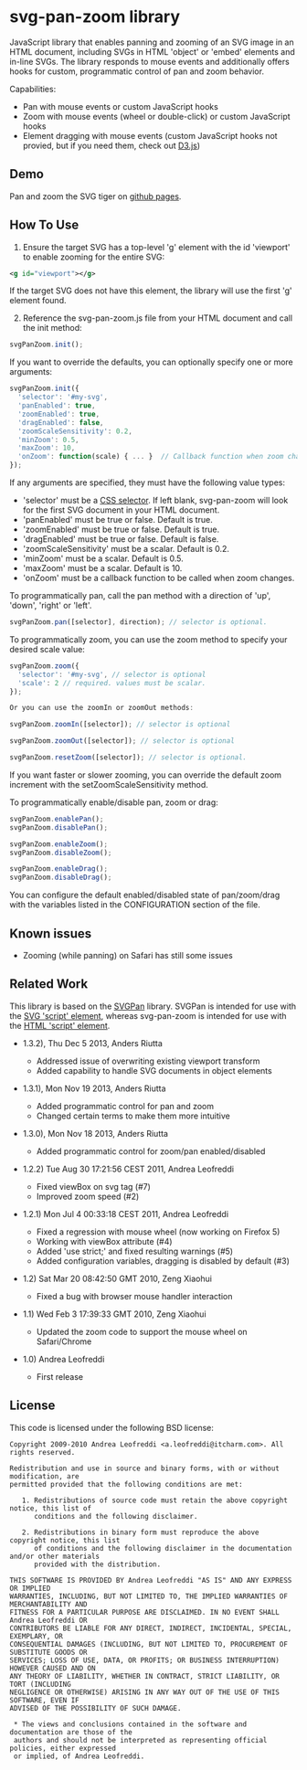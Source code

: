 svg-pan-zoom library
==========================

JavaScript library that enables panning and zooming of an SVG image in an HTML document, including SVGs in HTML 'object' or 'embed' elements and in-line SVGs. The library responds to mouse events and additionally offers hooks for custom, programmatic control of pan and zoom behavior.

Capabilities:
  * Pan with mouse events or custom JavaScript hooks
  * Zoom with mouse events (wheel or double-click) or custom JavaScript hooks
  * Element dragging with mouse events (custom JavaScript hooks not provied, but if you need them, check out [D3.js](http://d3js.org/))

Demo
----
 Pan and zoom the SVG tiger on [github pages](http://ariutta.github.io/svg-pan-zoom/).

How To Use
----------

1) Ensure the target SVG has a top-level 'g' element with the id 'viewport' to enable zooming for the entire SVG:

```xml
<g id="viewport"></g>
```

If the target SVG does not have this element, the library will use the first 'g' element found.

2) Reference the svg-pan-zoom.js file from your HTML document and call the init method:

```js
svgPanZoom.init();
```

If you want to override the defaults, you can optionally specify one or more arguments:


```js
svgPanZoom.init({
  'selector': '#my-svg',
  'panEnabled': true, 
  'zoomEnabled': true,
  'dragEnabled': false,
  'zoomScaleSensitivity': 0.2,
  'minZoom': 0.5,
  'maxZoom': 10,
  'onZoom': function(scale) { ... }  // Callback function when zoom changes.
});
```

If any arguments are specified, they must have the following value types:
* 'selector' must be a [CSS selector](http://www.w3.org/TR/CSS2/selector.html). If left blank, svg-pan-zoom will look for the first SVG document in your HTML document.
* 'panEnabled' must be true or false. Default is true.
* 'zoomEnabled' must be true or false. Default is true.
* 'dragEnabled' must be true or false. Default is false.
* 'zoomScaleSensitivity' must be a scalar. Default is 0.2.
* 'minZoom' must be a scalar. Default is 0.5.
* 'maxZoom' must be a scalar. Default is 10.
* 'onZoom' must be a callback function to be called when zoom changes.


To programmatically pan, call the pan method with a direction of 'up', 'down', 'right' or 'left'.

```js
svgPanZoom.pan([selector], direction); // selector is optional.
```

To programmatically zoom, you can use the zoom method to specify your desired scale value:

```js
svgPanZoom.zoom({
  'selector': '#my-svg', // selector is optional
  'scale': 2 // required. values must be scalar.
});

Or you can use the zoomIn or zoomOut methods:

svgPanZoom.zoomIn([selector]); // selector is optional

svgPanZoom.zoomOut([selector]); // selector is optional

svgPanZoom.resetZoom([selector]); // selector is optional.
```

If you want faster or slower zooming, you can override the default zoom increment with the setZoomScaleSensitivity method.

To programmatically enable/disable pan, zoom or drag:

```js
svgPanZoom.enablePan();
svgPanZoom.disablePan();

svgPanZoom.enableZoom();
svgPanZoom.disableZoom();

svgPanZoom.enableDrag();
svgPanZoom.disableDrag();
```

You can configure the default enabled/disabled state of pan/zoom/drag with the variables listed in the CONFIGURATION section of the file.

Known issues
------------

  * Zooming (while panning) on Safari has still some issues

Related Work
------------
This library is based on the [SVGPan](https://code.google.com/p/svgpan/) library. SVGPan is intended for use with the [SVG 'script' element](http://www.w3.org/TR/SVG/script.html), whereas svg-pan-zoom is intended for use with the [HTML 'script' element](http://www.w3.org/TR/html401/interact/scripts.html).


  * 1.3.2), Thu Dec 5 2013, Anders Riutta
    * Addressed issue of overwriting existing viewport transform
    * Added capability to handle SVG documents in object elements
 
  * 1.3.1), Mon Nov 19 2013, Anders Riutta
    * Added programmatic control for pan and zoom 
    * Changed certain terms to make them more intuitive

  * 1.3.0), Mon Nov 18 2013, Anders Riutta
    * Added programmatic control for zoom/pan enabled/disabled

  * 1.2.2) Tue Aug 30 17:21:56 CEST 2011, Andrea Leofreddi
    * Fixed viewBox on svg tag (#7)
    * Improved zoom speed (#2)

  * 1.2.1) Mon Jul  4 00:33:18 CEST 2011, Andrea Leofreddi
    * Fixed a regression with mouse wheel (now working on Firefox 5)
    * Working with viewBox attribute (#4)
    * Added 'use strict;' and fixed resulting warnings (#5)
    * Added configuration variables, dragging is disabled by default (#3)

  * 1.2) Sat Mar 20 08:42:50 GMT 2010, Zeng Xiaohui
    * Fixed a bug with browser mouse handler interaction

  * 1.1) Wed Feb  3 17:39:33 GMT 2010, Zeng Xiaohui
    * Updated the zoom code to support the mouse wheel on Safari/Chrome

  * 1.0) Andrea Leofreddi
    * First release

License
-------
 This code is licensed under the following BSD license:

 ```
 Copyright 2009-2010 Andrea Leofreddi <a.leofreddi@itcharm.com>. All rights reserved.
 
 Redistribution and use in source and binary forms, with or without modification, are
 permitted provided that the following conditions are met:
 
    1. Redistributions of source code must retain the above copyright notice, this list of
       conditions and the following disclaimer.
 
    2. Redistributions in binary form must reproduce the above copyright notice, this list
       of conditions and the following disclaimer in the documentation and/or other materials
       provided with the distribution.
 
 THIS SOFTWARE IS PROVIDED BY Andrea Leofreddi "AS IS" AND ANY EXPRESS OR IMPLIED
 WARRANTIES, INCLUDING, BUT NOT LIMITED TO, THE IMPLIED WARRANTIES OF MERCHANTABILITY AND
 FITNESS FOR A PARTICULAR PURPOSE ARE DISCLAIMED. IN NO EVENT SHALL Andrea Leofreddi OR
 CONTRIBUTORS BE LIABLE FOR ANY DIRECT, INDIRECT, INCIDENTAL, SPECIAL, EXEMPLARY, OR
 CONSEQUENTIAL DAMAGES (INCLUDING, BUT NOT LIMITED TO, PROCUREMENT OF SUBSTITUTE GOODS OR
 SERVICES; LOSS OF USE, DATA, OR PROFITS; OR BUSINESS INTERRUPTION) HOWEVER CAUSED AND ON
 ANY THEORY OF LIABILITY, WHETHER IN CONTRACT, STRICT LIABILITY, OR TORT (INCLUDING
 NEGLIGENCE OR OTHERWISE) ARISING IN ANY WAY OUT OF THE USE OF THIS SOFTWARE, EVEN IF
 ADVISED OF THE POSSIBILITY OF SUCH DAMAGE.
 
  * The views and conclusions contained in the software and documentation are those of the
  authors and should not be interpreted as representing official policies, either expressed
  or implied, of Andrea Leofreddi.
```
